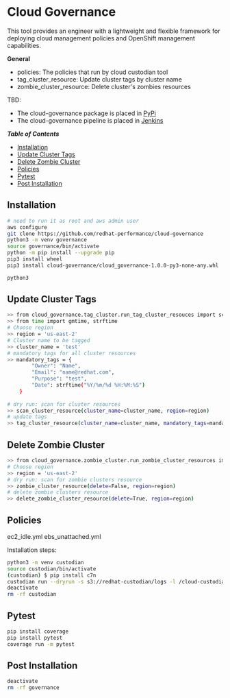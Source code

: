 # Cloud Governance
This tool provides an engineer with a lightweight and flexible framework for 
deploying cloud management policies and OpenShift management capabilities.

**General**

* policies: The policies that run by cloud custodian tool
* tag_cluster_resource: Update cluster tags by cluster name 
* zombie_cluster_resource: Delete cluster's zombies resources

TBD:
* The cloud-governance package is placed in [PyPi](TBD)
* The cloud-governance pipeline is placed in [Jenkins](TBD)

_**Table of Contents**_

<!-- TOC -->
- [Installation](#installation)
- [Update Cluster Tags](#update-cluster-tags)
- [Delete Zombie Cluster](#delete-zombie-cluster)
- [Policies](#policies)
- [Pytest](#pytest)
- [Post Installation](#post-installation)
<!-- /TOC -->


## Installation

```sh
# need to run it as root and aws admin user
aws configure
git clone https://github.com/redhat-performance/cloud-governance
python3 -m venv governance
source governance/bin/activate
python -m pip install --upgrade pip
pip3 install wheel
pip3 install cloud-governance/cloud_governance-1.0.0-py3-none-any.whl

python3
```

##  Update Cluster Tags

```sh
>> from cloud_governance.tag_cluster.run_tag_cluster_resouces import scan_cluster_resource, tag_cluster_resource
>> from time import gmtime, strftime
# Choose region
>> region = 'us-east-2'
# Cluster name to be tagged
>> cluster_name = 'test'
# mandatory tags for all cluster resources
>> mandatory_tags = {
        "Owner": "Name",
        "Email": "name@redhat.com",
        "Purpose": "test",
        "Date": strftime("%Y/%m/%d %H:%M:%S")
    }
    
# dry run: scan for cluster resources 
>> scan_cluster_resource(cluster_name=cluster_name, region=region)
# update tags 
>> tag_cluster_resource(cluster_name=cluster_name, mandatory_tags=mandatory_tags, region=region)
```

## Delete Zombie Cluster

```sh
>> from cloud_governance.zombie_cluster.run_zombie_cluster_resources import zombie_cluster_resource, delete_zombie_cluster_resource
# Choose region
>> region = 'us-east-2'
# dry run: scan for zombie clusters resource 
>> zombie_cluster_resource(delete=False, region=region)
# delete zombie clusters resource 
>> delete_zombie_cluster_resource(delete=True, region=region)
```

## Policies

ec2_idle.yml
ebs_unattached.yml

Installation steps:
```sh
python3 -m venv custodian
source custodian/bin/activate
(custodian) $ pip install c7n
custodian run --dryrun -s s3://redhat-custodian/logs -l /cloud-custodian/policies /home/user/custodian_policy/ebs_available.yml
deactivate
rm -rf custodian
```

## Pytest

```sh
pip install coverage
pip install pytest
coverage run -m pytest
```

## Post Installation

```sh
deactivate
rm -rf governance
```